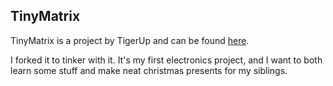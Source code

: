 TinyMatrix
----------

TinyMatrix is a project by TigerUp and can be found [here](https://sites.google.com/site/tinymatrix/). 

I forked it to tinker with it. It's my first electronics project, and I want to both learn some stuff and make neat christmas presents for my siblings. 
